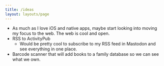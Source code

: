 ```yaml
---
title: /ideas
layout: layouts/page
---
```


- As much as I love iOS and native apps, maybe start looking into moving my focus to the web. The web is cool and open.
- RSS to ActivityPub
	- Would be pretty cool to subscribe to my RSS feed in Mastodon and see everything in one place.
- Barcode scanner that will add books to a family database so we can see what we own.
